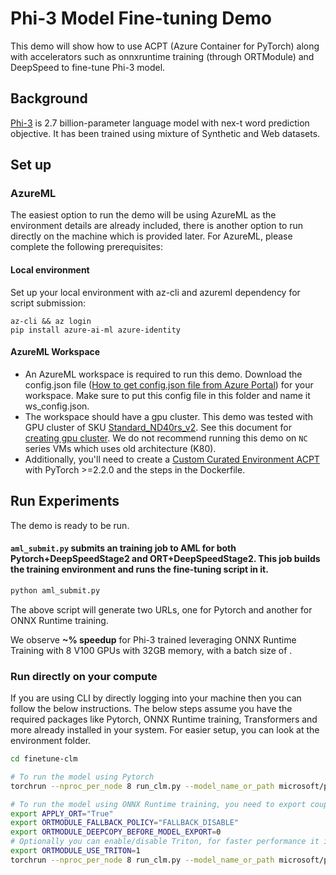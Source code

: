 # Phi-3 Model Fine-tuning Demo

This demo will show how to use ACPT (Azure Container for PyTorch) along with accelerators such as onnxruntime training (through ORTModule) and DeepSpeed to fine-tune Phi-3 model.

## Background

[Phi-3](https://www.microsoft.com/en-us/research/blog/phi-3-the-surprising-power-of-small-language-models/)  is 2.7 billion-parameter language model with nex-t word prediction objective. It has been trained using mixture of Synthetic and Web datasets.

## Set up

### AzureML
The easiest option to run the demo will be using AzureML as the environment details are already included, there is another option to run directly on the machine which is provided later. For AzureML, please complete the following prerequisites:

#### Local environment
Set up your local environment with az-cli and azureml dependency for script submission:

```
az-cli && az login
pip install azure-ai-ml azure-identity
```

#### AzureML Workspace
- An AzureML workspace is required to run this demo. Download the config.json file ([How to get config.json file from Azure Portal](https://docs.microsoft.com/en-us/azure/machine-learning/how-to-configure-environment#workspace)) for your workspace. Make sure to put this config file in this folder and name it ws_config.json.
- The workspace should have a gpu cluster. This demo was tested with GPU cluster of SKU [Standard_ND40rs_v2](https://docs.microsoft.com/en-us/azure/virtual-machines/ndv2-series). See this document for [creating gpu cluster](https://docs.microsoft.com/en-us/azure/machine-learning/how-to-create-attach-compute-cluster?tabs=python). We do not recommend running this demo on `NC` series VMs which uses old architecture (K80).
- Additionally, you'll need to create a [Custom Curated Environment ACPT](https://learn.microsoft.com/en-us/azure/machine-learning/resource-curated-environments) with PyTorch >=2.2.0 and the steps in the Dockerfile.

## Run Experiments
The demo is ready to be run.

#### `aml_submit.py` submits an training job to AML for both Pytorch+DeepSpeedStage2 and ORT+DeepSpeedStage2. This job builds the training environment and runs the fine-tuning script in it.

```bash
python aml_submit.py
```

The above script will generate two URLs, one for Pytorch and another for ONNX Runtime training.

We observe **~<TBD>% speedup** for Phi-3 trained leveraging ONNX Runtime Training with 8 V100 GPUs with 32GB memory, with a batch size of <TBD>.

### Run directly on your compute

If you are using CLI by directly logging into your machine then you can follow the below instructions. The below steps assume you have the required packages like Pytorch, ONNX Runtime training, Transformers and more already installed in your system. For easier setup, you can look at the environment folder.

```bash
cd finetune-clm

# To run the model using Pytorch
torchrun --nproc_per_node 8 run_clm.py --model_name_or_path microsoft/phi-3 --dataset_name wikitext --dataset_config_name wikitext-2-raw-v1 --do_train --save_strategy 'no' --fp16 --block_size 2048 --max_steps -1 --per_device_train_batch_size 1 --num_train_epochs 2 --output_dir output_dir --overwrite_output_dir --deepspeed zero_stage_2.json --evaluation_strategy no --remove_unused_columns False

# To run the model using ONNX Runtime training, you need to export couple of variables and run the same command above, overall these would be your steps:
export APPLY_ORT="True"
export ORTMODULE_FALLBACK_POLICY="FALLBACK_DISABLE"
export ORTMODULE_DEEPCOPY_BEFORE_MODEL_EXPORT=0
# Optionally you can enable/disable Triton, for faster performance it is turned on
export ORTMODULE_USE_TRITON=1
torchrun --nproc_per_node 8 run_clm.py --model_name_or_path microsoft/phi-3 --dataset_name wikitext --dataset_config_name wikitext-2-raw-v1 --do_train --save_strategy 'no' --fp16 --block_size 2048 --max_steps -1 --per_device_train_batch_size 1 --num_train_epochs 2 --output_dir output_dir --overwrite_output_dir --deepspeed zero_stage_2.json --evaluation_strategy no --remove_unused_columns False
```


